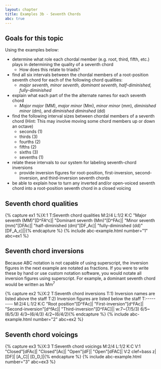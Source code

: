 ```yaml
---
layout: chapter
title: Examples 3b - Seventh Chords
abc: true
---
```


## Goals for this topic

Using the examples below:
- determine what role each chordal member (e.g. root, third, fifth, etc.) plays in determining the quality of a seventh chord
    - How does this relate to triads?
- find all six intervals between the chordal members of a root-position seventh chord for each of the following chord qualities:
    - *major seventh, minor seventh, dominant seventh, half-diminished, fully-diminished*
- explain what each part of the the alternate names for each seventh chord
    - *Major major* (MM), *major minor* (Mm), *minor minor* (mm), *diminished minor* (dm), and *diminished diminshed* (dd)
- find the following interval sizes between chordal members of a seventh chord (Hint: This may involve moving some chord members up or down an octave)
    - seconds (1)
    - thirds (3)
    - fourths (2)
    - fifths (2)
    - sixths (3)
    - sevenths (1)
- relate these intervals to our system for labeling seventh-chord inversions
    - provide inversion figures for root-position, first-inversion, second-inversion, and third-inversion seventh chords
- be able to explain how to turn any inverted and/or open-voiced seventh chord into a root-position seventh chord in a closed voicing

## Seventh chord qualities

{% capture ex1 %}X:1
T:Seventh chord qualities
M:2/4
L:1/2
K:C
"Major seventh (MM)"[D^FA^c]| "Dominant seventh (Mm)"[D^FAc]| "Minor seventh (mm)"[DFAc]| "half-diminished (dm)"[DF_Ac]| "fully-diminished (dd)"[DF_A_c]||{% endcapture %}
{% include abc-example.html number="1" abc=ex1 %}

## Seventh chord inversions

Because ABC notation is not capable of using superscript, the inversion figures in the next example are notated as fractions. If you were to write these by hand or use custom notation software, you would notate all inversion figures using superscript. For example, a dominant seventh chord would be written as Mm<sup>7</sup>

{% capture ex2 %}X:2
T:Seventh chord inversions
T:1) Inversion names are listed above the staff
T:2) Inversion figures are listed below the staff
T:---------
M:2/4
L:1/2
K:C
"Root position"[D^FAc]| "First-inversion"[d^FAc]| "Second-inversion"[d^fAc]| "Third-inversion"[D^FAC]||
w:7~(7/5/3) 6/5~(6/5/3) 4/3~(6/4/3) 4/2~(6/4/2){% endcapture %}
{% include abc-example.html number="2" abc=ex2 %}

## Seventh chord voicings

{% capture ex3 %}X:3
T:Seventh chord voicings
M:2/4
L:1/2
K:C
V:1
"Closed"[dFAc]| "Closed"[Ac]| "Open"[dF]| "Open"[dFAC]|
V:2 clef=bass
z| [DF]| [A,,C]| [D,,D,]|{% endcapture %}
{% include abc-example.html number="3" abc=ex3 %}